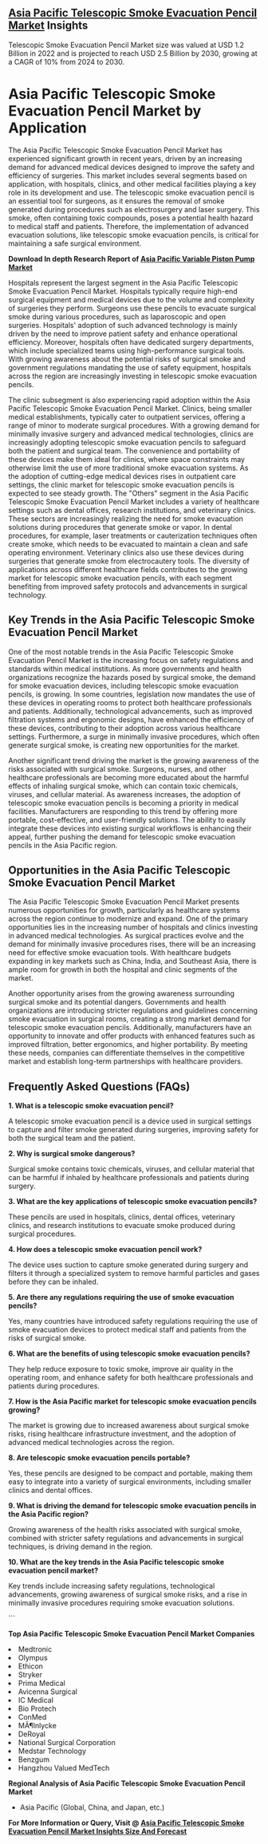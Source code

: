 <h2><a href="https://www.verifiedmarketreports.com/download-sample/?rid=263740&amp;utm_source=Github-Feb&amp;utm_medium=219" target="_blank">Asia Pacific Telescopic Smoke Evacuation Pencil Market</a> Insights</h2><p>Telescopic Smoke Evacuation Pencil Market size was valued at USD 1.2 Billion in 2022 and is projected to reach USD 2.5 Billion by 2030, growing at a CAGR of 10% from 2024 to 2030.</p><p><h1>Asia Pacific Telescopic Smoke Evacuation Pencil Market by Application</h1> <p>The Asia Pacific Telescopic Smoke Evacuation Pencil Market has experienced significant growth in recent years, driven by an increasing demand for advanced medical devices designed to improve the safety and efficiency of surgeries. This market includes several segments based on application, with hospitals, clinics, and other medical facilities playing a key role in its development and use. The telescopic smoke evacuation pencil is an essential tool for surgeons, as it ensures the removal of smoke generated during procedures such as electrosurgery and laser surgery. This smoke, often containing toxic compounds, poses a potential health hazard to medical staff and patients. Therefore, the implementation of advanced evacuation solutions, like telescopic smoke evacuation pencils, is critical for maintaining a safe surgical environment. <p><strong>Download In depth Research Report of <a href="https://www.verifiedmarketreports.com/download-sample/?rid=236118&amp;utm_source=Pulse-Dec&amp;utm_medium=219" target="_blank">Asia Pacific Variable Piston Pump Market</a></strong></p> Hospitals represent the largest segment in the Asia Pacific Telescopic Smoke Evacuation Pencil Market. Hospitals typically require high-end surgical equipment and medical devices due to the volume and complexity of surgeries they perform. Surgeons use these pencils to evacuate surgical smoke during various procedures, such as laparoscopic and open surgeries. Hospitals' adoption of such advanced technology is mainly driven by the need to improve patient safety and enhance operational efficiency. Moreover, hospitals often have dedicated surgery departments, which include specialized teams using high-performance surgical tools. With growing awareness about the potential risks of surgical smoke and government regulations mandating the use of safety equipment, hospitals across the region are increasingly investing in telescopic smoke evacuation pencils. <p>The clinic subsegment is also experiencing rapid adoption within the Asia Pacific Telescopic Smoke Evacuation Pencil Market. Clinics, being smaller medical establishments, typically cater to outpatient services, offering a range of minor to moderate surgical procedures. With a growing demand for minimally invasive surgery and advanced medical technologies, clinics are increasingly adopting telescopic smoke evacuation pencils to safeguard both the patient and surgical team. The convenience and portability of these devices make them ideal for clinics, where space constraints may otherwise limit the use of more traditional smoke evacuation systems. As the adoption of cutting-edge medical devices rises in outpatient care settings, the clinic market for telescopic smoke evacuation pencils is expected to see steady growth. The "Others" segment in the Asia Pacific Telescopic Smoke Evacuation Pencil Market includes a variety of healthcare settings such as dental offices, research institutions, and veterinary clinics. These sectors are increasingly realizing the need for smoke evacuation solutions during procedures that generate smoke or vapor. In dental procedures, for example, laser treatments or cauterization techniques often create smoke, which needs to be evacuated to maintain a clean and safe operating environment. Veterinary clinics also use these devices during surgeries that generate smoke from electrocautery tools. The diversity of applications across different healthcare fields contributes to the growing market for telescopic smoke evacuation pencils, with each segment benefiting from improved safety protocols and advancements in surgical technology. <h2>Key Trends in the Asia Pacific Telescopic Smoke Evacuation Pencil Market</h2> <p>One of the most notable trends in the Asia Pacific Telescopic Smoke Evacuation Pencil Market is the increasing focus on safety regulations and standards within medical institutions. As more governments and health organizations recognize the hazards posed by surgical smoke, the demand for smoke evacuation devices, including telescopic smoke evacuation pencils, is growing. In some countries, legislation now mandates the use of these devices in operating rooms to protect both healthcare professionals and patients. Additionally, technological advancements, such as improved filtration systems and ergonomic designs, have enhanced the efficiency of these devices, contributing to their adoption across various healthcare settings. Furthermore, a surge in minimally invasive procedures, which often generate surgical smoke, is creating new opportunities for the market. <p>Another significant trend driving the market is the growing awareness of the risks associated with surgical smoke. Surgeons, nurses, and other healthcare professionals are becoming more educated about the harmful effects of inhaling surgical smoke, which can contain toxic chemicals, viruses, and cellular material. As awareness increases, the adoption of telescopic smoke evacuation pencils is becoming a priority in medical facilities. Manufacturers are responding to this trend by offering more portable, cost-effective, and user-friendly solutions. The ability to easily integrate these devices into existing surgical workflows is enhancing their appeal, further pushing the demand for telescopic smoke evacuation pencils in the Asia Pacific region. <h2>Opportunities in the Asia Pacific Telescopic Smoke Evacuation Pencil Market</h2> <p>The Asia Pacific Telescopic Smoke Evacuation Pencil Market presents numerous opportunities for growth, particularly as healthcare systems across the region continue to modernize and expand. One of the primary opportunities lies in the increasing number of hospitals and clinics investing in advanced medical technologies. As surgical practices evolve and the demand for minimally invasive procedures rises, there will be an increasing need for effective smoke evacuation tools. With healthcare budgets expanding in key markets such as China, India, and Southeast Asia, there is ample room for growth in both the hospital and clinic segments of the market. <p>Another opportunity arises from the growing awareness surrounding surgical smoke and its potential dangers. Governments and health organizations are introducing stricter regulations and guidelines concerning smoke evacuation in surgical rooms, creating a strong market demand for telescopic smoke evacuation pencils. Additionally, manufacturers have an opportunity to innovate and offer products with enhanced features such as improved filtration, better ergonomics, and higher portability. By meeting these needs, companies can differentiate themselves in the competitive market and establish long-term partnerships with healthcare providers. <h2>Frequently Asked Questions (FAQs)</h2> <p><strong>1. What is a telescopic smoke evacuation pencil?</strong></p> <p>A telescopic smoke evacuation pencil is a device used in surgical settings to capture and filter smoke generated during surgeries, improving safety for both the surgical team and the patient.</p> <p><strong>2. Why is surgical smoke dangerous?</strong></p> <p>Surgical smoke contains toxic chemicals, viruses, and cellular material that can be harmful if inhaled by healthcare professionals and patients during surgery.</p> <p><strong>3. What are the key applications of telescopic smoke evacuation pencils?</strong></p> <p>These pencils are used in hospitals, clinics, dental offices, veterinary clinics, and research institutions to evacuate smoke produced during surgical procedures.</p> <p><strong>4. How does a telescopic smoke evacuation pencil work?</strong></p> <p>The device uses suction to capture smoke generated during surgery and filters it through a specialized system to remove harmful particles and gases before they can be inhaled.</p> <p><strong>5. Are there any regulations requiring the use of smoke evacuation pencils?</strong></p> <p>Yes, many countries have introduced safety regulations requiring the use of smoke evacuation devices to protect medical staff and patients from the risks of surgical smoke.</p> <p><strong>6. What are the benefits of using telescopic smoke evacuation pencils?</strong></p> <p>They help reduce exposure to toxic smoke, improve air quality in the operating room, and enhance safety for both healthcare professionals and patients during procedures.</p> <p><strong>7. How is the Asia Pacific market for telescopic smoke evacuation pencils growing?</strong></p> <p>The market is growing due to increased awareness about surgical smoke risks, rising healthcare infrastructure investment, and the adoption of advanced medical technologies across the region.</p> <p><strong>8. Are telescopic smoke evacuation pencils portable?</strong></p> <p>Yes, these pencils are designed to be compact and portable, making them easy to integrate into a variety of surgical environments, including smaller clinics and dental offices.</p> <p><strong>9. What is driving the demand for telescopic smoke evacuation pencils in the Asia Pacific region?</strong></p> <p>Growing awareness of the health risks associated with surgical smoke, combined with stricter safety regulations and advancements in surgical techniques, is driving demand in the region.</p> <p><strong>10. What are the key trends in the Asia Pacific telescopic smoke evacuation pencil market?</strong></p> <p>Key trends include increasing safety regulations, technological advancements, growing awareness of surgical smoke risks, and a rise in minimally invasive procedures requiring smoke evacuation solutions.</p> ```</p><p><strong>Top Asia Pacific Telescopic Smoke Evacuation Pencil Market Companies</strong></p><div data-test-id=""><p><li>Medtronic</li><li> Olympus</li><li> Ethicon</li><li> Stryker</li><li> Prima Medical</li><li> Avicenna Surgical</li><li> IC Medical</li><li> Bio Protech</li><li> ConMed</li><li> MÃ¶lnlycke</li><li> DeRoyal</li><li> National Surgical Corporation</li><li> Medstar Technology</li><li> Benzgum</li><li> Hangzhou Valued MedTech</li></p><div><strong>Regional Analysis of&nbsp;Asia Pacific Telescopic Smoke Evacuation Pencil Market</strong></div><ul><li dir="ltr"><p dir="ltr">Asia Pacific (Global, China, and Japan, etc.)</p></li></ul><p><strong>For More Information or Query, Visit @&nbsp;</strong><strong><a href="https://www.verifiedmarketreports.com/product/telescopic-smoke-evacuation-pencil-market/?utm_source=Github-Feb&amp;utm_medium=219" target="_blank">Asia Pacific Telescopic Smoke Evacuation Pencil Market Insights Size And Forecast</a></strong></p></div><h2>&nbsp;</h2><div data-test-id="">&nbsp;</div>
